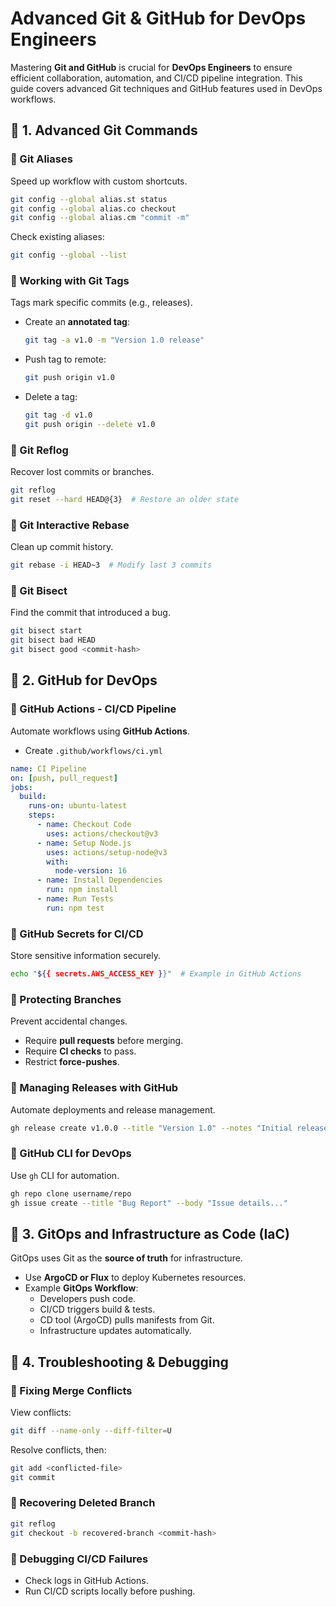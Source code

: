 # Advanced Git & GitHub for DevOps Engineers

Mastering **Git and GitHub** is crucial for **DevOps Engineers** to ensure efficient collaboration, automation, and CI/CD pipeline integration. This guide covers advanced Git techniques and GitHub features used in DevOps workflows.

## 📌 1. Advanced Git Commands

### 🔹 Git Aliases
Speed up workflow with custom shortcuts.
```sh
git config --global alias.st status
git config --global alias.co checkout
git config --global alias.cm "commit -m"
```
Check existing aliases:
```sh
git config --global --list
```

### 🔹 Working with Git Tags
Tags mark specific commits (e.g., releases).
- Create an **annotated tag**:
  ```sh
  git tag -a v1.0 -m "Version 1.0 release"
  ```
- Push tag to remote:
  ```sh
  git push origin v1.0
  ```
- Delete a tag:
  ```sh
  git tag -d v1.0
  git push origin --delete v1.0
  ```

### 🔹 Git Reflog
Recover lost commits or branches.
```sh
git reflog
git reset --hard HEAD@{3}  # Restore an older state
```

### 🔹 Git Interactive Rebase
Clean up commit history.
```sh
git rebase -i HEAD~3  # Modify last 3 commits
```

### 🔹 Git Bisect
Find the commit that introduced a bug.
```sh
git bisect start
git bisect bad HEAD
git bisect good <commit-hash>
```

## 📌 2. GitHub for DevOps

### 🔹 GitHub Actions - CI/CD Pipeline
Automate workflows using **GitHub Actions**.
- Create `.github/workflows/ci.yml`
```yaml
name: CI Pipeline
on: [push, pull_request]
jobs:
  build:
    runs-on: ubuntu-latest
    steps:
      - name: Checkout Code
        uses: actions/checkout@v3
      - name: Setup Node.js
        uses: actions/setup-node@v3
        with:
          node-version: 16
      - name: Install Dependencies
        run: npm install
      - name: Run Tests
        run: npm test
```

### 🔹 GitHub Secrets for CI/CD
Store sensitive information securely.
```sh
echo "${{ secrets.AWS_ACCESS_KEY }}"  # Example in GitHub Actions
```

### 🔹 Protecting Branches
Prevent accidental changes.
- Require **pull requests** before merging.
- Require **CI checks** to pass.
- Restrict **force-pushes**.

### 🔹 Managing Releases with GitHub
Automate deployments and release management.
```sh
gh release create v1.0.0 --title "Version 1.0" --notes "Initial release"
```

### 🔹 GitHub CLI for DevOps
Use `gh` CLI for automation.
```sh
gh repo clone username/repo
gh issue create --title "Bug Report" --body "Issue details..."
```

## 📌 3. GitOps and Infrastructure as Code (IaC)
GitOps uses Git as the **source of truth** for infrastructure.
- Use **ArgoCD or Flux** to deploy Kubernetes resources.
- Example **GitOps Workflow**:
  - Developers push code.
  - CI/CD triggers build & tests.
  - CD tool (ArgoCD) pulls manifests from Git.
  - Infrastructure updates automatically.

## 📌 4. Troubleshooting & Debugging

### 🔹 Fixing Merge Conflicts
View conflicts:
```sh
git diff --name-only --diff-filter=U
```
Resolve conflicts, then:
```sh
git add <conflicted-file>
git commit
```

### 🔹 Recovering Deleted Branch
```sh
git reflog
git checkout -b recovered-branch <commit-hash>
```

### 🔹 Debugging CI/CD Failures
- Check logs in GitHub Actions.
- Run CI/CD scripts locally before pushing.
